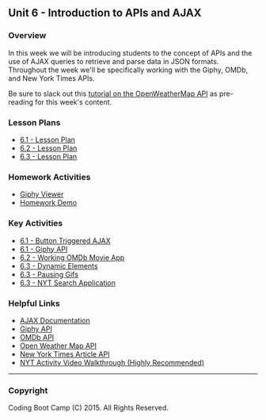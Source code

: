 ## Unit 6 - Introduction to APIs and AJAX

### Overview

In this week we will be introducing students to the concept of APIs and the use of AJAX queries to retrieve and parse data in JSON formats. Throughout the week we'll be specifically working with the Giphy, OMDb, and New York Times APIs. 

Be sure to slack out this [tutorial on the OpenWeatherMap API](http://osp123.github.io/tutorials/html/weatherAPI.html) as pre-reading for this week's content.

### Lesson Plans

* [6.1 - Lesson Plan](01-Day/01-Day-Lessonplan.md)
* [6.2 - Lesson Plan](02-Day/02-Day-Lessonplan.md)
* [6.3 - Lesson Plan](03-Day/03-Day-Lessonplan.md)

### Homework Activities

* [Giphy Viewer](../../../01-Class-Content/06-ajax/02-Homework/Instructions/homework.md)
* [Homework Demo](../../../01-Class-Content/06-ajax/02-Homework/Instructions/homework_demo.mov)

### Key Activities

* [6.1 - Button Triggered AJAX](../../../01-Class-Content/06-ajax/01-Activities/03-AJAX_to_HTML)
* [6.1 - Giphy API](../../../01-Class-Content/06-ajax/01-Activities/04-Giphy_API)
* [6.2 - Working OMDb Movie App](../../../01-Class-Content/06-ajax/01-Activities/10-WorkingMovieApp)
* [6.3 - Dynamic Elements](../../../01-Class-Content/06-ajax/01-Activities/14-DynamicElements)
* [6.3 - Pausing Gifs](../../../01-Class-Content/06-ajax/01-Activities/15-PausingGifs)
* [6.3 - NYT Search Application](../../../01-Class-Content/06-ajax/01-Activities/16-NYTSearch)

### Helpful Links

* [AJAX Documentation](http://api.jquery.com/jquery.ajax/)
* [Giphy API](https://github.com/Giphy/GiphyAPI)
* [OMDb API](http://www.omdbapi.com/)
* [Open Weather Map API](http://openweathermap.org/api)
* [New York Times Article API](http://developer.nytimes.com/docs/read/article_search_api_v2)
* [NYT Activity Video Walkthrough (Highly Recommended)](https://youtu.be/RQTVw6XJAac?list=PLgJ8UgkiorCnCFzNp0dP0zJyeFAgstYTj)

- - -

### Copyright

Coding Boot Camp (C) 2015. All Rights Reserved.
